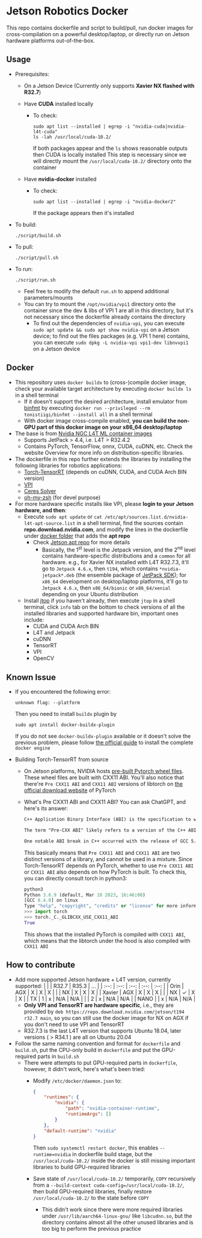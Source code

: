 # Jetson Robotics Docker

This repo contains dockerfile and script to build/pull, run docker images for cross-compilation on a powerful desktop/laptop, or directly run on Jetson hardware platforms out-of-the-box.

## Usage

* Prerequisites:
  * On a Jetson Device (Currently only supports **Xavier NX flashed with R32.7**)
  * Have **CUDA** installed locally
    * To check:

      ```Shell
      sudo apt list --installed | egrep -i "nvidia-cuda|nvidia-l4t-cuda"
      ls -lah /usr/local/cuda-10.2/
      ````

      If both packages appear and the `ls` shows reasonable outputs then CUDA is locally installed
      This step is necessary since we will directly mount the `/usr/local/cuda-10.2/` directory onto the container

  * Have **nvidia-docker** installed
    * To check:

      ```Shell
      sudo apt list --installed | egrep -i "nvidia-docker2"
      ````

      If the package appears then it's installed

* To build:

  ```Shell
  ./script/build.sh
  ```

* To pull:

  ```Shell
  ./script/pull.sh
  ```

* To run:

  ```Shell
  ./script/run.sh
  ```

  * Feel free to modify the default `run.sh` to append additional parameters/mounts
  * You can try to mount the `/opt/nvidia/vpi1` directory onto the container since the dev & libs of VPI 1 are all in this directory, but it's not necessary since the dockerfile already contains the directory
    * To find out the dependencies of `nvidia-vpi`, you can execute `sudo apt update && sudo apt show nvidia-vpi` on a Jetson device; to find out the files packages (e.g. VPI 1 here) contains, you can execute `sudo dpkg -L nvidia-vpi vpi1-dev libnvvpi1` on a Jetson device

## Docker

* This repository uses `docker buildx` to (cross-)compile docker image, check your available target architecture by executing `docker buildx ls` in a shell terminal
  * If it doesn't support the desired architecture, install emulator from [binfmt](https://github.com/tonistiigi/binfmt) by executing `docker run --privileged --rm tonistiigi/binfmt --install all` in a shell terminal
  * With docker image cross-compile enabled, **you can build the non-GPU part of this docker image on your x86_64 desktop/laptop**
* The base is from [Nvidia NGC L4T ML container images](https://catalog.ngc.nvidia.com/orgs/nvidia/containers/l4t-ml)
  * Supports JetPack > 4.4, i.e. L4T > R32.4.2
  * Contains PyTorch, TensorFlow, onnx, CUDA, cuDNN, etc. Check the website Overview for more info on distribution-specific libraries.
* The dockerfile in this repo further extends the libraries by installing the following libraries for robotics applications:
  * [Torch-TensorRT](https://github.com/pytorch/TensorRT) (depends on cuDNN, CUDA, and CUDA Arch BIN version)
  * [VPI](https://docs.nvidia.com/vpi/)
  * [Ceres Solver](http://ceres-solver.org/)
  * [oh-my-zsh](https://ohmyz.sh/) (for devel purpose)
* For more hardware specific installs like VPI, please **login to your Jetson hardware, and then**:
  * Execute `sudo apt update` or `cat /etc/apt/sources.list.d/nvidia-l4t-apt-source.list` in a shell terminal, find the sources contain **repo.download.nvidia.com**, and modify the lines in the dockerfile under [docker folder](./docker) that adds the **apt repo**
    * Check [Jetson apt repo](https://repo.download.nvidia.com/jetson/) for more details
      * Basically, the 1<sup>st</sup> level is the Jetpack version, and the 2<sup>nd</sup> level contains hardware-specific distributions and a `common` for all hardware. e.g., for Xavier NX installed with L4T R32.7.3, it'll go to `Jetpack 4.6.x`, then `t194`, which contains `*nvidia-jetpack*.deb` (the ensemble package of [JetPack SDK](https://developer.nvidia.com/embedded/jetpack)); for `x86_64` development on desktop/laptop platforms, it'll go to `Jetpack 4.6.x`, then `x86_64/bionic` or `x86_64/xenial` depending on your Ubuntu distribution
  * Install [jtop](https://github.com/rbonghi/jetson_stats) if you haven't already, then execute `jtop` in a shell terminal, click `info` tab on the bottom to check versions of all the installed libraries and supported hardware bin, important ones include:
    * CUDA and CUDA Arch BIN
    * L4T and Jetpack
    * cuDNN
    * TensorRT
    * VPI
    * OpenCV

## Known Issue

* If you encountered the following error:

  ```Shell
  unknown flag: --platform
  ```

  Then you need to install `buildx` plugin by

  ```Shell
  sudo apt install docker-buildx-plugin
  ```

  If you do not see `docker-buildx-plugin` available or it doesn't solve the previous problem, please follow [the official guide](https://docs.docker.com/engine/install/ubuntu/) to install the complete `docker engine`
* Building Torch-TensorRT from source
  * On Jetson platforms, NVIDIA hosts [pre-built Pytorch wheel files](https://forums.developer.nvidia.com/t/pytorch-for-jetson-version-1-10-now-available/72048). These wheel files are built with CXX11 ABI. You'll also notice that there're `Pre CXX11 ABI` and `CXX11 ABI` versions of libtorch on [the official download website](https://pytorch.org/get-started/locally/) of PyTorch
  * What's Pre CXX11 ABI and CXX11 ABI? You can ask ChatGPT, and here's its answer:

    ```txt
    C++ Application Binary Interface (ABI) is the specification to which executable code adheres in order to facilitate correct interaction between different executable components. This includes conventions for name mangling, exception handling, calling conventions, and the layout of object code and system libraries.

    The term "Pre-CXX ABI" likely refers to a version of the C++ ABI that was in use before a specific change was introduced. An ABI can change over time as new language features are added, compilers improve, or for other reasons. When such changes occur, binary code compiled with a newer version of the compiler may not be compatible with code compiled with an older version, due to different expectations about how things like name mangling or exception handling work.

    One notable ABI break in C++ occurred with the release of GCC 5.1. This release changed the ABI in a way that was not backwards-compatible, primarily to improve the implementation of C++11's std::string and std::list types. The ABI used by versions of GCC prior to this change is often referred to as the "old" or "pre-CXX11" ABI. Code compiled with the new ABI cannot be safely linked with code compiled with the old ABI.
    ```

    This basically means that `Pre CXX11 ABI` and `CXX11 ABI` are two distinct versions of a library, and cannot be used in a mixture. Since Torch-TensorRT depends on PyTorch, whether to use `Pre CXX11 ABI` or `CXX11 ABI` also depends on how PyTorch is built. To check this, you can directly consult torch in python3:

    ```Python
    python3
    Python 3.6.9 (default, Mar 10 2023, 16:46:00)
    [GCC 8.4.0] on linux
    Type "help", "copyright", "credits" or "license" for more information.
    >>> import torch
    >>> torch._C._GLIBCXX_USE_CXX11_ABI
    True
    ```

    This shows that the installed PyTorch is compiled with `CXX11 ABI`, which means that the libtorch under the hood is also compiled with `CXX11 ABI`

## How to contribute

* Add more supported Jetson hardware + L4T version, currently supported:
  |          |          |  R32.7   |  R35.3   |    ...   |
  |   :--:   |   :--:   |   :--:   |   :--:   |   :--:   |
  |   Orin   |   AGX    |    X     |    X     |    X     |
  |          |   NX     |    X     |    X     |    X     |
  |  Xavier  |   AGX    |    X     |    X     |    X     |
  |          |   NX     |    ✓     |    X     |    X     |
  |    TX    |    1     |    x     |   N/A    |   N/A    |
  |          |    2     |    x     |   N/A    |   N/A    |
  |   NANO   |          |    x     |   N/A    |   N/A    |
  * **Only VPI and TensorRT are hardware specific**, i.e., they are provided by `deb https://repo.download.nvidia.com/jetson/t194 r32.7 main`, so you can still use the docker image for NX on AGX if you don't need to use VPI and TensorRT
  * R32.7.3 is the last L4T version that supports Ubuntu 18.04, later versions ( > R34.1 ) are all on Ubuntu 20.04
* Follow the same naming convention and format for `dockerfile` and `build.sh`, put the CPU-only build in `dockerfile` and put the GPU-required parts in `build.sh`
  * There were attempts to put GPU-required parts in `dockerfile`, however, it didn't work, here's what's been tried:
    * Modify `/etc/docker/daemon.json` to:

      ```json
      {
          "runtimes": {
              "nvidia": {
                  "path": "nvidia-container-runtime",
                  "runtimeArgs": []
              }
          },
          "default-runtime": "nvidia"
      }
      ```

      Then `sudo systemctl restart docker`, this enables `--runtime=nvidia` in dockerfile build stage, but the `/usr/local/cuda-10.2/` inside the docker is still missing important libraries to build GPU-required libraries
    * Save state of `/usr/local/cuda-10.2/` temporarily, `COPY` recursively from a `--build-context cuda-config=/usr/local/cuda-10.2/`, then build GPU-required libraries, finally restore `/usr/local/cuda-10.2/` to the state before `COPY`
      * This didn't work since there were more required libraries under `/usr/lib/aarch64-linux-gnu/` like `libcudnn.so`, but the directory contains almost all the other unused libraries and is too big to perform the previous practice
